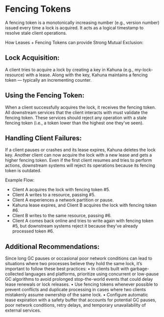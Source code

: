 
# Fencing Tokens

A fencing token is a monotonically increasing number (e.g., version number) issued every time a lock is acquired.
It acts as a logical timestamp to resolve stale client operations.

How Leases + Fencing Tokens can provide Strong Mutual Exclusion:

## Lock Acquisition:

A client tries to acquire a lock by creating a key in Kahuna (e.g., my-lock-resource) with a lease.
Along with the key, Kahuna maintains a fencing token — typically an incrementing counter.

## Using the Fencing Token:

When a client successfully acquires the lock, it receives the fencing token.
All downstream services that the client interacts with must validate the fencing token.
These services should reject any operation with a stale fencing token (i.e., a token lower than the highest one they've seen).

## Handling Client Failures:

If a client pauses or crashes and its lease expires, Kahuna deletes the lock key.
Another client can now acquire the lock with a new lease and gets a higher fencing token.
Even if the first client resumes and tries to perform actions, downstream systems will reject its operations because its fencing token is outdated.

Example Flow:

- Client A acquires the lock with fencing token #5.
- Client A writes to a resource, passing #5.
- Client A experiences a network partition or pause.
- Kahuna lease expires, and Client B acquires the lock with fencing token #6.
- Client B writes to the same resource, passing #6.
- Client A comes back online and tries to write again with fencing token #5, but downstream systems reject it because they've already processed token #6.

## Additional Recommendations:

Since long GC pauses or occasional poor network conditions can lead to situations where two processes believe they hold the same lock, it’s important to follow these best practices:
	•	In clients built with garbage-collected languages and platforms, prioritize using concurrent or low-pause GC algorithms to avoid prolonged stop-the-world events that could delay lease renewals or lock releases.
	•	Use fencing tokens whenever possible to prevent conflicts and duplicate processing in cases where two clients mistakenly assume ownership of the same lock.
	•	Configure automatic lease expiration with a safety buffer that accounts for potential GC pauses, poor network conditions, retry delays, and temporary unavailability of external services.
